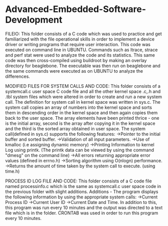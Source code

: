 # Advanced-Embedded-Software-Development

FILEIO:
This folder consists of a C code which was used to practice and get familiarized with the file operational skills in order to implement a device driver or writing programs that require user interaction. This code was executed on command line in UBUNTU. Commands such as ltrace, strace and perf stat were used to analyze the code and its statistics. This same code was then cross-compiled using buildroot by making an overlay directory for beaglebone. The executable was then run on beaglebone and the same commands were executed as on UBUNTU to analyze the differences.

MODIFIED FILES FOR SYSTEM CALLS AND CODE: 
This folder consists of a systemcall.c user space C code file and all the other kernel space .c,.h and .tbl system files which were altered in order to create and run a new system call. The definition for system call in kernel space was written in sys.c. The system call copies an array of numbers into the kernel space and sorts them in descending order in the kernel space and then again copies them back to the user space. The array elements have been printed thrice - one is the initial array, second is the array after copying it in the kernel space and the third is the sorted array obtained in user space.
The system call(defined in sys.c) supports the following features:
->Pointer to the initial buffer and sorted buffer.
->Validation of all input parameters.
->Use of kmalloc (i.e assigning dynamic memory)
->Printing Information to kernel Log using printk. (The printk data can be viewed by using the command "dmesg" on the command line)
->All errors returning appropriate error values (defined in errno.h)
->Sorting algorithm using O(nlogn) performance.
->Returns the amount of time taken by the system call to execute. (using time.h)

PROCESS ID LOG FILE AND CODE:
This folder consists of a C code file named processinfo.c which is the same as systemcall.c user space code in the previous folder with slight additions.
Additions - The program displays the following information by using the appropriate system calls:
->Current Process ID
->Current User ID
->Current Date and Time.
In addition to this, this program was run every 10 minutes and the output was directed to a text file which is in the folder. CRONTAB was used in order to run this program every 10 minutes. 